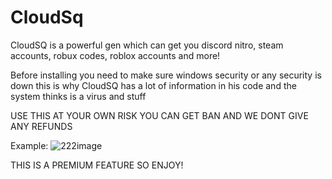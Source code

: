 # CloudSq

CloudSQ is a powerful gen which can get you discord nitro, steam accounts, robux codes, roblox accounts and more!

Before installing you need to make sure windows security or any security is down this is why CloudSQ has a lot of information in his code and the system thinks is a virus and stuff

USE THIS AT YOUR OWN RISK YOU CAN GET BAN AND WE DONT GIVE ANY REFUNDS

Example:
![222image](https://github.com/user-attachments/assets/5ddadc27-729a-459a-bd32-d9b4fb409837)

THIS IS A PREMIUM FEATURE SO ENJOY! 
